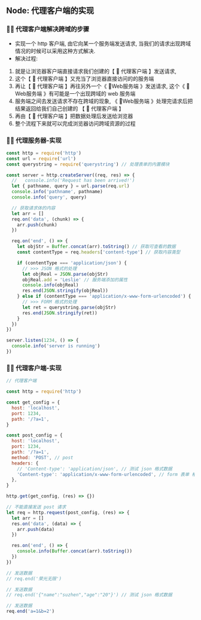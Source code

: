 ## Node: 代理客户端的实现

### 💛💛 代理客户端解决跨域的步骤

- 实现一个 http 客户端, 由它向某一个服务端发送请求, 当我们的请求出现跨域情况的时候可以采用这种方式解决.
- 解决过程:
1. 就是让浏览器客户端直接请求我们创建的【 🚀 代理客户端 】发送请求,
2. 这个【 🚀 代理客户端 】又充当了浏览器直接访问的的服务端
3. 再让【 🚀 代理客户端 】再往另外一个《 🚗Web服务端 》发送请求, 这个《 🚗Web服务端 》有可能是一个出现跨域的 web 服务端
4. 服务端之间去发送请求不存在跨域的现象, 《 🚗Web服务端 》处理完请求后把结果返回给我们自己创建的 【 🚀 代理客户端 】
5. 再由【 🚀 代理客户端 】把数据处理后发送给浏览器
6. 整个流程下来就可以完成浏览器访问跨域资源的过程

### 💛💛 代理服务器-实现
```js
const http = require('http')
const url = require('url')
const querystring = require('querystring') // 处理表单的内置模块

const server = http.createServer((req, res) => {
  //   console.info('Request has been arrived!')
  let { pathname, query } = url.parse(req.url)
  console.info('pathname', pathname)
  console.info('query', query)

  // 获取请求体的内容
  let arr = []
  req.on('data', (chunk) => {
    arr.push(chunk)
  })

  req.on('end', () => {
    let objStr = Buffer.concat(arr).toString() // 获取可查看的数据
    const contentType = req.headers['content-type'] // 获取内容类型

    if (contentType === 'application/json') {
      // >>> JSON 格式的处理
      let objReal = JSON.parse(objStr)
      objReal.add = 'Leslie' // 服务端添加的属性
      console.info(objReal)
      res.end(JSON.stringify(objReal))
    } else if (contentType === 'application/x-www-form-urlencoded') {
      // >>> FORM 格式的处理
      let ret = querystring.parse(objStr)
      res.end(JSON.stringify(ret))
    }
  })
})

server.listen(1234, () => {
  console.info('server is running')
})
```

### 💛💛 代理客户端-实现
```js
// 代理客户端

const http = require('http')

const get_config = {
  host: 'localhost',
  port: 1234,
  path: '/?a=1',
}

const post_config = {
  host: 'localhost',
  port: 1234,
  path: '/?a=1',
  method: 'POST', // post
  headers: {
    // 'Content-type': 'application/json', // 测试 json 格式数据
    'Content-type': 'application/x-www-form-urlencoded', // form 表单 格式数据
  },
}

http.get(get_config, (res) => {})

// 不能直接发送 post 请求
let req = http.request(post_config, (res) => {
  let arr = []
  res.on('data', (data) => {
    arr.push(data)
  })

  res.on('end', () => {
    console.info(Buffer.concat(arr).toString())
  })
})

// 发送数据
// req.end('荣光无限')

// 发送数据
// req.end('{"name":"suzhen","age":"20"}') // 测试 json 格式数据

// 发送数据
req.end('a=1&b=2')

```
